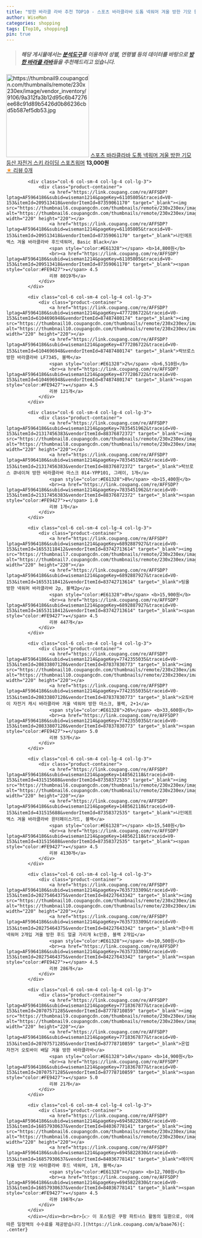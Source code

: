 ```yaml
---
title: "방한 바라클 라바 추천 TOP10 - 스포츠 바라클라바 도톰 넥워머 겨울 방한 기모 등산 자전거 스키 라이딩 스포츠워머"
author: WiseMan
categories: shopping
tags: [Top10, shopping]
pin: true
---
```


> ##### 해당 게시물에서는 [**분석도구**](https://itemscout.io/)를 이용하여 **성별**, **연령별** 등의 데이터를 바탕으로 [**방한 바라클 라바**](https://link.coupang.com/a/baae76)들을 추천해드리고 있습니다.
<div class="container"><div class="row">
            <div class="col-6 col-sm-4 col-lg-4 col-lg-3">
                <div class="product-container">
                    <a href="https://link.coupang.com/re/AFFSDP?lptag=AF5964186&subid=wiseman1214&pageKey=7784228911&traceid=V0-153&itemId=21045038375&vendorItemId=88107661923" target="_blank"><img src="https://thumbnail9.coupangcdn.com/thumbnails/remote/230x230ex/image/vendor_inventory/9106/9a312fa3b12d95c6b47276ee68c91d89b5426d0b86236cbd5b587ef5db53.jpg" alt="https://thumbnail9.coupangcdn.com/thumbnails/remote/230x230ex/image/vendor_inventory/9106/9a312fa3b12d95c6b47276ee68c91d89b5426d0b86236cbd5b587ef5db53.jpg" width="220" height="220"></a>
                    <a href="https://link.coupang.com/re/AFFSDP?lptag=AF5964186&subid=wiseman1214&pageKey=7784228911&traceid=V0-153&itemId=21045038375&vendorItemId=88107661923" target="_blank">스포츠 바라클라바 도톰 넥워머 겨울 방한 기모 등산 자전거 스키 라이딩 스포츠워머</a>
                    <span style="color:#E61328"></span> <b>13,000원</b>
                    <br><a href="https://link.coupang.com/re/AFFSDP?lptag=AF5964186&subid=wiseman1214&pageKey=7784228911&traceid=V0-153&itemId=21045038375&vendorItemId=88107661923" target="_blank"><span style="color:#FE9427">★</span> 
                    리뷰 0개</a>
                </div>
            </div>
            
            <div class="col-6 col-sm-4 col-lg-4 col-lg-3">
                <div class="product-container">
                    <a href="https://link.coupang.com/re/AFFSDP?lptag=AF5964186&subid=wiseman1214&pageKey=61105805&traceid=V0-153&itemId=209513418&vendorItemId=87359061170" target="_blank"><img src="https://thumbnail6.coupangcdn.com/thumbnails/remote/230x230ex/image/vendor_inventory/16c2/fe44bf17a0e44cc5e76182586c921a926f76c5f96a1a1bcb4fc8e6ff9082.jpg" alt="https://thumbnail6.coupangcdn.com/thumbnails/remote/230x230ex/image/vendor_inventory/16c2/fe44bf17a0e44cc5e76182586c921a926f76c5f96a1a1bcb4fc8e6ff9082.jpg" width="220" height="220"></a>
                    <a href="https://link.coupang.com/re/AFFSDP?lptag=AF5964186&subid=wiseman1214&pageKey=61105805&traceid=V0-153&itemId=209513418&vendorItemId=87359061170" target="_blank">나인에프엑스 겨울 바라클라바 후드넥워머, Basic Black</a>
                    <span style="color:#E61328"></span> <b>14,800원</b>
                    <br><a href="https://link.coupang.com/re/AFFSDP?lptag=AF5964186&subid=wiseman1214&pageKey=61105805&traceid=V0-153&itemId=209513418&vendorItemId=87359061170" target="_blank"><span style="color:#FE9427">★</span> 4.5
                    리뷰 8019개</a>
                </div>
            </div>
            
            <div class="col-6 col-sm-4 col-lg-4 col-lg-3">
                <div class="product-container">
                    <a href="https://link.coupang.com/re/AFFSDP?lptag=AF5964186&subid=wiseman1214&pageKey=4777286722&traceid=V0-153&itemId=6104696948&vendorItemId=87487480174" target="_blank"><img src="https://thumbnail10.coupangcdn.com/thumbnails/remote/230x230ex/image/vendor_inventory/9fef/1405bc7368fbfdec58fdf4799e4507a975c04ecb6792fd467eadb0dd7733.jpg" alt="https://thumbnail10.coupangcdn.com/thumbnails/remote/230x230ex/image/vendor_inventory/9fef/1405bc7368fbfdec58fdf4799e4507a975c04ecb6792fd467eadb0dd7733.jpg" width="220" height="220"></a>
                    <a href="https://link.coupang.com/re/AFFSDP?lptag=AF5964186&subid=wiseman1214&pageKey=4777286722&traceid=V0-153&itemId=6104696948&vendorItemId=87487480174" target="_blank">락브로스 방한 바라클라바 LF7345, 블랙</a>
                    <span style="color:#E61328">2%</span> <b>6,510원</b>
                    <br><a href="https://link.coupang.com/re/AFFSDP?lptag=AF5964186&subid=wiseman1214&pageKey=4777286722&traceid=V0-153&itemId=6104696948&vendorItemId=87487480174" target="_blank"><span style="color:#FE9427">★</span> 4.5
                    리뷰 121개</a>
                </div>
            </div>
            
            <div class="col-6 col-sm-4 col-lg-4 col-lg-3">
                <div class="product-container">
                    <a href="https://link.coupang.com/re/AFFSDP?lptag=AF5964186&subid=wiseman1214&pageKey=7835451962&traceid=V0-153&itemId=21317456383&vendorItemId=88376872372" target="_blank"><img src="https://thumbnail8.coupangcdn.com/thumbnails/remote/230x230ex/image/rs_quotation_api/gc5jy6hd/3746ad7b35e44acba047695618dcf468.jpg" alt="https://thumbnail8.coupangcdn.com/thumbnails/remote/230x230ex/image/rs_quotation_api/gc5jy6hd/3746ad7b35e44acba047695618dcf468.jpg" width="220" height="220"></a>
                    <a href="https://link.coupang.com/re/AFFSDP?lptag=AF5964186&subid=wiseman1214&pageKey=7835451962&traceid=V0-153&itemId=21317456383&vendorItemId=88376872372" target="_blank">락브로스 큐네이쳐 방한 바라클라바 마스크 014-YPP101, 그레이, 1개</a>
                    <span style="color:#E61328">8%</span> <b>15,400원</b>
                    <br><a href="https://link.coupang.com/re/AFFSDP?lptag=AF5964186&subid=wiseman1214&pageKey=7835451962&traceid=V0-153&itemId=21317456383&vendorItemId=88376872372" target="_blank"><span style="color:#FE9427">★</span> 1.0
                    리뷰 1개</a>
                </div>
            </div>
            
            <div class="col-6 col-sm-4 col-lg-4 col-lg-3">
                <div class="product-container">
                    <a href="https://link.coupang.com/re/AFFSDP?lptag=AF5964186&subid=wiseman1214&pageKey=6892887927&traceid=V0-153&itemId=16553118412&vendorItemId=83742713614" target="_blank"><img src="https://thumbnail7.coupangcdn.com/thumbnails/remote/230x230ex/image/vendor_inventory/8b34/ed642d5b17d053ec32b9d9b2263cf0c46b66adbc1a383b970a09f676c8c4.jpg" alt="https://thumbnail7.coupangcdn.com/thumbnails/remote/230x230ex/image/vendor_inventory/8b34/ed642d5b17d053ec32b9d9b2263cf0c46b66adbc1a383b970a09f676c8c4.jpg" width="220" height="220"></a>
                    <a href="https://link.coupang.com/re/AFFSDP?lptag=AF5964186&subid=wiseman1214&pageKey=6892887927&traceid=V0-153&itemId=16553118412&vendorItemId=83742713614" target="_blank">팅올 방한 넥워머 바라클라바 2p, 블랙2p</a>
                    <span style="color:#E61328">8%</span> <b>15,900원</b>
                    <br><a href="https://link.coupang.com/re/AFFSDP?lptag=AF5964186&subid=wiseman1214&pageKey=6892887927&traceid=V0-153&itemId=16553118412&vendorItemId=83742713614" target="_blank"><span style="color:#FE9427">★</span> 4.5
                    리뷰 447개</a>
                </div>
            </div>
            
            <div class="col-6 col-sm-4 col-lg-4 col-lg-3">
                <div class="product-container">
                    <a href="https://link.coupang.com/re/AFFSDP?lptag=AF5964186&subid=wiseman1214&pageKey=7742355035&traceid=V0-153&itemId=20833807120&vendorItemId=87837830773" target="_blank"><img src="https://thumbnail10.coupangcdn.com/thumbnails/remote/230x230ex/image/vendor_inventory/b6d2/9f028f2b9510deb8120c429c9bc6038394683f0feedeaa6407e958e615c2.png" alt="https://thumbnail10.coupangcdn.com/thumbnails/remote/230x230ex/image/vendor_inventory/b6d2/9f028f2b9510deb8120c429c9bc6038394683f0feedeaa6407e958e615c2.png" width="220" height="220"></a>
                    <a href="https://link.coupang.com/re/AFFSDP?lptag=AF5964186&subid=wiseman1214&pageKey=7742355035&traceid=V0-153&itemId=20833807120&vendorItemId=87837830773" target="_blank">오토바이 자전거 캐시 바라클라바 겨울 넥워머 방한 마스크, 블랙, 2+1</a>
                    <span style="color:#E61328">26%</span> <b>33,600원</b>
                    <br><a href="https://link.coupang.com/re/AFFSDP?lptag=AF5964186&subid=wiseman1214&pageKey=7742355035&traceid=V0-153&itemId=20833807120&vendorItemId=87837830773" target="_blank"><span style="color:#FE9427">★</span> 5.0
                    리뷰 53개</a>
                </div>
            </div>
            
            <div class="col-6 col-sm-4 col-lg-4 col-lg-3">
                <div class="product-container">
                    <a href="https://link.coupang.com/re/AFFSDP?lptag=AF5964186&subid=wiseman1214&pageKey=148562118&traceid=V0-153&itemId=431515688&vendorItemId=87358372535" target="_blank"><img src="https://thumbnail6.coupangcdn.com/thumbnails/remote/230x230ex/image/vendor_inventory/262b/2920aa0afa6ae2b728a5efa7ba6a190e55e4c030bc6c28c571cc209e5f6e.jpg" alt="https://thumbnail6.coupangcdn.com/thumbnails/remote/230x230ex/image/vendor_inventory/262b/2920aa0afa6ae2b728a5efa7ba6a190e55e4c030bc6c28c571cc209e5f6e.jpg" width="220" height="220"></a>
                    <a href="https://link.coupang.com/re/AFFSDP?lptag=AF5964186&subid=wiseman1214&pageKey=148562118&traceid=V0-153&itemId=431515688&vendorItemId=87358372535" target="_blank">나인에프엑스 겨울 바라클라바 윈터페이스가드, 블랙</a>
                    <span style="color:#E61328"></span> <b>15,540원</b>
                    <br><a href="https://link.coupang.com/re/AFFSDP?lptag=AF5964186&subid=wiseman1214&pageKey=148562118&traceid=V0-153&itemId=431515688&vendorItemId=87358372535" target="_blank"><span style="color:#FE9427">★</span> 4.5
                    리뷰 4130개</a>
                </div>
            </div>
            
            <div class="col-6 col-sm-4 col-lg-4 col-lg-3">
                <div class="product-container">
                    <a href="https://link.coupang.com/re/AFFSDP?lptag=AF5964186&subid=wiseman1214&pageKey=7635733309&traceid=V0-153&itemId=20275464375&vendorItemId=84227643342" target="_blank"><img src="https://thumbnail10.coupangcdn.com/thumbnails/remote/230x230ex/image/vendor_inventory/79a5/8f4abfd51aaa1f84751f47d92d32a22133a9f62264385014f7f0fad6a40e.jpg" alt="https://thumbnail10.coupangcdn.com/thumbnails/remote/230x230ex/image/vendor_inventory/79a5/8f4abfd51aaa1f84751f47d92d32a22133a9f62264385014f7f0fad6a40e.jpg" width="220" height="220"></a>
                    <a href="https://link.coupang.com/re/AFFSDP?lptag=AF5964186&subid=wiseman1214&pageKey=7635733309&traceid=V0-153&itemId=20275464375&vendorItemId=84227643342" target="_blank">한수위 넥워머 2개입 겨울 방한 후드 얼굴 가리개 kc인증, 블랙 2개입</a>
                    <span style="color:#E61328"></span> <b>10,500원</b>
                    <br><a href="https://link.coupang.com/re/AFFSDP?lptag=AF5964186&subid=wiseman1214&pageKey=7635733309&traceid=V0-153&itemId=20275464375&vendorItemId=84227643342" target="_blank"><span style="color:#FE9427">★</span> 4.5
                    리뷰 286개</a>
                </div>
            </div>
            
            <div class="col-6 col-sm-4 col-lg-4 col-lg-3">
                <div class="product-container">
                    <a href="https://link.coupang.com/re/AFFSDP?lptag=AF5964186&subid=wiseman1214&pageKey=7718367877&traceid=V0-153&itemId=20707571285&vendorItemId=87778710859" target="_blank"><img src="https://thumbnail9.coupangcdn.com/thumbnails/remote/230x230ex/image/vendor_inventory/85c8/20c5bafb130aec30a73ca3c8b18c3796a57d8bf543f86b20e37ea8214c3c.jpg" alt="https://thumbnail9.coupangcdn.com/thumbnails/remote/230x230ex/image/vendor_inventory/85c8/20c5bafb130aec30a73ca3c8b18c3796a57d8bf543f86b20e37ea8214c3c.jpg" width="220" height="220"></a>
                    <a href="https://link.coupang.com/re/AFFSDP?lptag=AF5964186&subid=wiseman1214&pageKey=7718367877&traceid=V0-153&itemId=20707571285&vendorItemId=87778710859" target="_blank">온업 자전거 오토바이 배달 겨울 방한 바라클라바</a>
                    <span style="color:#E61328">14%</span> <b>14,900원</b>
                    <br><a href="https://link.coupang.com/re/AFFSDP?lptag=AF5964186&subid=wiseman1214&pageKey=7718367877&traceid=V0-153&itemId=20707571285&vendorItemId=87778710859" target="_blank"><span style="color:#FE9427">★</span> 5.0
                    리뷰 21개</a>
                </div>
            </div>
            
            <div class="col-6 col-sm-4 col-lg-4 col-lg-3">
                <div class="product-container">
                    <a href="https://link.coupang.com/re/AFFSDP?lptag=AF5964186&subid=wiseman1214&pageKey=6945822830&traceid=V0-153&itemId=16857930637&vendorItemId=84036778141" target="_blank"><img src="https://thumbnail6.coupangcdn.com/thumbnails/remote/230x230ex/image/rs_quotation_api/dx1ckg2b/6333bb66120e4b62a17352b6d2958d27.jpg" alt="https://thumbnail6.coupangcdn.com/thumbnails/remote/230x230ex/image/rs_quotation_api/dx1ckg2b/6333bb66120e4b62a17352b6d2958d27.jpg" width="220" height="220"></a>
                    <a href="https://link.coupang.com/re/AFFSDP?lptag=AF5964186&subid=wiseman1214&pageKey=6945822830&traceid=V0-153&itemId=16857930637&vendorItemId=84036778141" target="_blank">에이빅 겨울 방한 기모 바라클라바 후드 넥워머, 1개, 블랙</a>
                    <span style="color:#E61328"></span> <b>12,700원</b>
                    <br><a href="https://link.coupang.com/re/AFFSDP?lptag=AF5964186&subid=wiseman1214&pageKey=6945822830&traceid=V0-153&itemId=16857930637&vendorItemId=84036778141" target="_blank"><span style="color:#FE9427">★</span> 4.5
                    리뷰 198개</a>
                </div>
            </div>
            </div></div><br><br>[👉 이 포스팅은 쿠팡 파트너스 활동의 일환으로, 이에 따른 일정액의 수수료를 제공받습니다.](https://link.coupang.com/a/baae76){: .center}